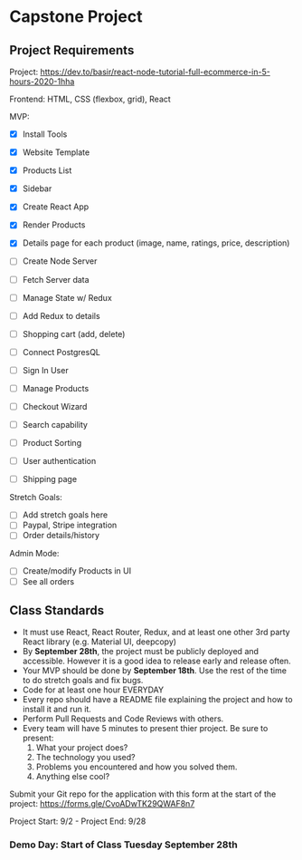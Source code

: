 # Capstone Project

## Project Requirements

Project: https://dev.to/basir/react-node-tutorial-full-ecommerce-in-5-hours-2020-1hha

Frontend: HTML, CSS (flexbox, grid), React
<!-- Make sure to use Material UI 
1:21:17-->

MVP:
- [x] Install Tools
- [x] Website Template
- [x] Products List
- [x] Sidebar 
- [x] Create React App
- [x] Render Products
- [x] Details page for each product (image, name, ratings, price, description)
- [ ] Create Node Server
- [ ] Fetch Server data
- [ ] Manage State w/ Redux
- [ ] Add Redux to details
- [ ] Shopping cart (add, delete)
- [ ] Connect PostgresQL

- [ ] Sign In User
- [ ] Manage Products
- [ ] Checkout Wizard

- [ ] Search capability
- [ ] Product Sorting
- [ ] User authentication
- [ ] Shipping page

Stretch Goals:
- [ ] Add stretch goals here
- [ ] Paypal, Stripe integration
- [ ] Order details/history

Admin Mode:
- [ ] Create/modify Products in UI
- [ ] See all orders

## Class Standards

- It must use React, React Router, Redux, and at least one other 3rd party React library (e.g. Material UI, deepcopy)
- By <strong>September 28th</strong>, the project must be publicly deployed and accessible. However it is a good idea to release early and release often.
- Your MVP should be done by <strong>September 18th</strong>. Use the rest of the time to do stretch goals and fix bugs.
- Code for at least one hour EVERYDAY
- Every repo should have a README file explaining the project and how to install it and run it.
- Perform Pull Requests and Code Reviews with others.
- Every team will have 5 minutes to present thier project. Be sure to present:
    1. What your project does?
    2. The technology you used?
    3. Problems you encountered and how you solved them.
    4. Anything else cool?

Submit your Git repo for the application with this form at the start of the project: https://forms.gle/CvoADwTK29QWAF8n7

Project Start: 9/2 - Project End: 9/28

### Demo Day: Start of Class Tuesday September 28th
